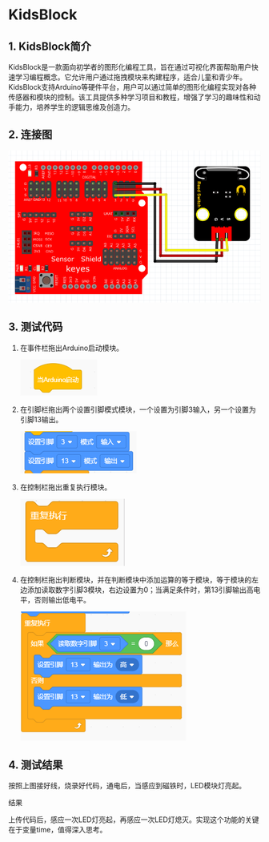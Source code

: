 # KidsBlock


## 1. KidsBlock简介  

KidsBlock是一款面向初学者的图形化编程工具，旨在通过可视化界面帮助用户快速学习编程概念。它允许用户通过拖拽模块来构建程序，适合儿童和青少年。KidsBlock支持Arduino等硬件平台，用户可以通过简单的图形化编程实现对各种传感器和模块的控制。该工具提供多种学习项目和教程，增强了学习的趣味性和动手能力，培养学生的逻辑思维及创造力。  

## 2. 连接图  

![](media/87c6f70c421c5973af6dda5a0961d417.png)  

## 3. 测试代码  

1. 在事件栏拖出Arduino启动模块。  

   ![](media/da92444bbeba6564982a18f2c52c76fa.png)  

2. 在引脚栏拖出两个设置引脚模式模块，一个设置为引脚3输入，另一个设置为引脚13输出。  

   ![](media/64be956db9a6a7f8c108a8743551d9ae.png)  

3. 在控制栏拖出重复执行模块。  

   ![](media/5090e5c99670ec93ff112c61141e122b.png)  

4. 在控制栏拖出判断模块，并在判断模块中添加运算的等于模块，等于模块的左边添加读取数字引脚3模块，右边设置为0；当满足条件时，第13引脚输出高电平，否则输出低电平。  

   ![](media/7428aa6cc0325a6883838095678dcdcc.png)  

## 4. 测试结果  

按照上图接好线，烧录好代码，通电后，当感应到磁铁时，LED模块灯亮起。  

结果

上传代码后，感应一次LED灯亮起，再感应一次LED灯熄灭。实现这个功能的关键在于变量time，值得深入思考。







